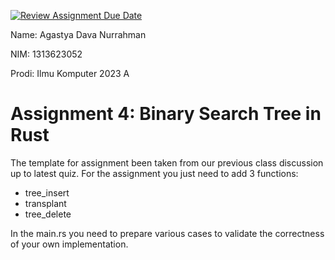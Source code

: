 [![Review Assignment Due Date](https://classroom.github.com/assets/deadline-readme-button-22041afd0340ce965d47ae6ef1cefeee28c7c493a6346c4f15d667ab976d596c.svg)](https://classroom.github.com/a/B7FTXFRS)

Name: Agastya Dava Nurrahman
 

NIM: 1313623052


Prodi: Ilmu Komputer 2023 A



# Assignment 4: Binary Search Tree in Rust

The template for assignment been taken from our previous class discussion up to latest quiz. For the assignment you just need to add 3 functions:
- tree_insert
- transplant
- tree_delete

In the main.rs you need to prepare various cases to validate the correctness of your own implementation. 
